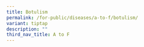 ```yaml
---
title: Botulism
permalink: /for-public/diseases/a-to-f/botulism/
variant: tiptap
description: ""
third_nav_title: A to F
---
```

